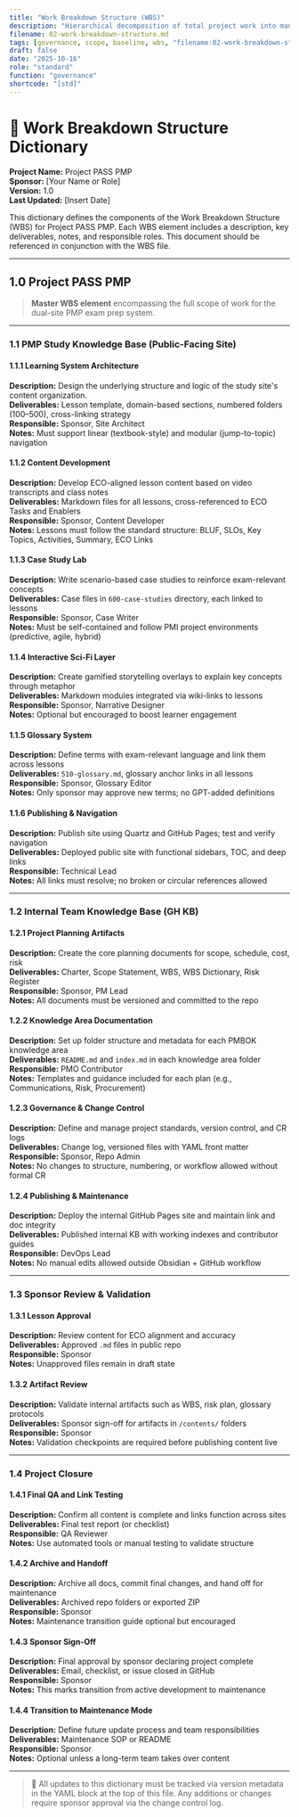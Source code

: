 ```yaml
---
title: "Work Breakdown Structure (WBS)"
description: "Hierarchical decomposition of total project work into manageable components for planning, execution, and control."
filename: 02-work-breakdown-structure.md
tags: [governance, scope, baseline, wbs, "filename:02-work-breakdown-structure.md"]
draft: false
date: "2025-10-16"
role: "standard"
function: "governance"
shortcode: "[std]"
---
```



# 📘 Work Breakdown Structure Dictionary  
**Project Name:** Project PASS PMP  
**Sponsor:** [Your Name or Role]  
**Version:** 1.0  
**Last Updated:** [Insert Date]

This dictionary defines the components of the Work Breakdown Structure (WBS) for Project PASS PMP. Each WBS element includes a description, key deliverables, notes, and responsible roles. This document should be referenced in conjunction with the WBS file.

---

## 1.0 Project PASS PMP

> **Master WBS element** encompassing the full scope of work for the dual-site PMP exam prep system.

---

### 1.1 PMP Study Knowledge Base (Public-Facing Site)

#### 1.1.1 Learning System Architecture  
**Description:** Design the underlying structure and logic of the study site's content organization.  
**Deliverables:** Lesson template, domain-based sections, numbered folders (100–500), cross-linking strategy  
**Responsible:** Sponsor, Site Architect  
**Notes:** Must support linear (textbook-style) and modular (jump-to-topic) navigation

#### 1.1.2 Content Development  
**Description:** Develop ECO-aligned lesson content based on video transcripts and class notes  
**Deliverables:** Markdown files for all lessons, cross-referenced to ECO Tasks and Enablers  
**Responsible:** Sponsor, Content Developer  
**Notes:** Lessons must follow the standard structure: BLUF, SLOs, Key Topics, Activities, Summary, ECO Links

#### 1.1.3 Case Study Lab  
**Description:** Write scenario-based case studies to reinforce exam-relevant concepts  
**Deliverables:** Case files in `600-case-studies` directory, each linked to lessons  
**Responsible:** Sponsor, Case Writer  
**Notes:** Must be self-contained and follow PMI project environments (predictive, agile, hybrid)

#### 1.1.4 Interactive Sci-Fi Layer  
**Description:** Create gamified storytelling overlays to explain key concepts through metaphor  
**Deliverables:** Markdown modules integrated via wiki-links to lessons  
**Responsible:** Sponsor, Narrative Designer  
**Notes:** Optional but encouraged to boost learner engagement

#### 1.1.5 Glossary System  
**Description:** Define terms with exam-relevant language and link them across lessons  
**Deliverables:** `510-glossary.md`, glossary anchor links in all lessons  
**Responsible:** Sponsor, Glossary Editor  
**Notes:** Only sponsor may approve new terms; no GPT-added definitions

#### 1.1.6 Publishing & Navigation  
**Description:** Publish site using Quartz and GitHub Pages; test and verify navigation  
**Deliverables:** Deployed public site with functional sidebars, TOC, and deep links  
**Responsible:** Technical Lead  
**Notes:** All links must resolve; no broken or circular references allowed

---

### 1.2 Internal Team Knowledge Base (GH KB)

#### 1.2.1 Project Planning Artifacts  
**Description:** Create the core planning documents for scope, schedule, cost, risk  
**Deliverables:** Charter, Scope Statement, WBS, WBS Dictionary, Risk Register  
**Responsible:** Sponsor, PM Lead  
**Notes:** All documents must be versioned and committed to the repo

#### 1.2.2 Knowledge Area Documentation  
**Description:** Set up folder structure and metadata for each PMBOK knowledge area  
**Deliverables:** `README.md` and `index.md` in each knowledge area folder  
**Responsible:** PMO Contributor  
**Notes:** Templates and guidance included for each plan (e.g., Communications, Risk, Procurement)

#### 1.2.3 Governance & Change Control  
**Description:** Define and manage project standards, version control, and CR logs  
**Deliverables:** Change log, versioned files with YAML front matter  
**Responsible:** Sponsor, Repo Admin  
**Notes:** No changes to structure, numbering, or workflow allowed without formal CR

#### 1.2.4 Publishing & Maintenance  
**Description:** Deploy the internal GitHub Pages site and maintain link and doc integrity  
**Deliverables:** Published internal KB with working indexes and contributor guides  
**Responsible:** DevOps Lead  
**Notes:** No manual edits allowed outside Obsidian + GitHub workflow

---

### 1.3 Sponsor Review & Validation

#### 1.3.1 Lesson Approval  
**Description:** Review content for ECO alignment and accuracy  
**Deliverables:** Approved `.md` files in public repo  
**Responsible:** Sponsor  
**Notes:** Unapproved files remain in draft state

#### 1.3.2 Artifact Review  
**Description:** Validate internal artifacts such as WBS, risk plan, glossary protocols  
**Deliverables:** Sponsor sign-off for artifacts in `/contents/` folders  
**Responsible:** Sponsor  
**Notes:** Validation checkpoints are required before publishing content live

---

### 1.4 Project Closure

#### 1.4.1 Final QA and Link Testing  
**Description:** Confirm all content is complete and links function across sites  
**Deliverables:** Final test report (or checklist)  
**Responsible:** QA Reviewer  
**Notes:** Use automated tools or manual testing to validate structure

#### 1.4.2 Archive and Handoff  
**Description:** Archive all docs, commit final changes, and hand off for maintenance  
**Deliverables:** Archived repo folders or exported ZIP  
**Responsible:** Sponsor  
**Notes:** Maintenance transition guide optional but encouraged

#### 1.4.3 Sponsor Sign-Off  
**Description:** Final approval by sponsor declaring project complete  
**Deliverables:** Email, checklist, or issue closed in GitHub  
**Responsible:** Sponsor  
**Notes:** This marks transition from active development to maintenance

#### 1.4.4 Transition to Maintenance Mode  
**Description:** Define future update process and team responsibilities  
**Deliverables:** Maintenance SOP or README  
**Responsible:** Sponsor  
**Notes:** Optional unless a long-term team takes over content

---

> 📝 All updates to this dictionary must be tracked via version metadata in the YAML block at the top of this file. Any additions or changes require sponsor approval via the change control log.
